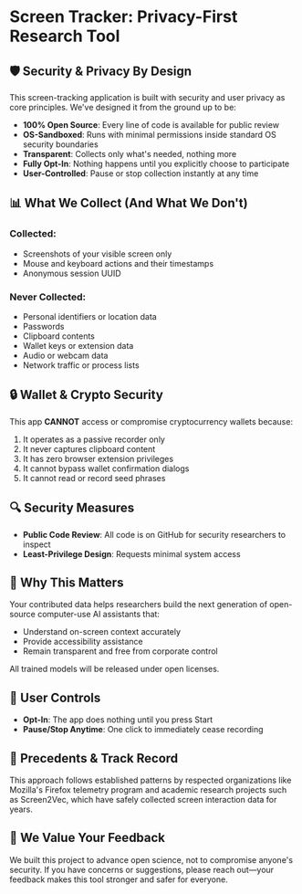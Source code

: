 # Screen Tracker: Privacy-First Research Tool

## 🛡️ Security & Privacy By Design

This screen-tracking application is built with security and user privacy as core principles. We've designed it from the ground up to be:

- **100% Open Source**: Every line of code is available for public review
- **OS-Sandboxed**: Runs with minimal permissions inside standard OS security boundaries
- **Transparent**: Collects only what's needed, nothing more
- **Fully Opt-In**: Nothing happens until you explicitly choose to participate
- **User-Controlled**: Pause or stop collection instantly at any time

## 📊 What We Collect (And What We Don't)

### Collected:
- Screenshots of your visible screen only
- Mouse and keyboard actions and their timestamps
- Anonymous session UUID

### Never Collected:
- Personal identifiers or location data
- Passwords
- Clipboard contents
- Wallet keys or extension data
- Audio or webcam data
- Network traffic or process lists

## 🔒 Wallet & Crypto Security

This app **CANNOT** access or compromise cryptocurrency wallets because:

1. It operates as a passive recorder only
2. It never captures clipboard content
3. It has zero browser extension privileges
4. It cannot bypass wallet confirmation dialogs
5. It cannot read or record seed phrases

## 🔍 Security Measures

- **Public Code Review**: All code is on GitHub for security researchers to inspect
- **Least-Privilege Design**: Requests minimal system access

## 🧪 Why This Matters

Your contributed data helps researchers build the next generation of open-source computer-use AI assistants that:

- Understand on-screen context accurately
- Provide accessibility assistance
- Remain transparent and free from corporate control

All trained models will be released under open licenses.

## 🔄 User Controls

- **Opt-In**: The app does nothing until you press Start
- **Pause/Stop Anytime**: One click to immediately cease recording

## 🔗 Precedents & Track Record

This approach follows established patterns by respected organizations like Mozilla's Firefox telemetry program and academic research projects such as Screen2Vec, which have safely collected screen interaction data for years.

## 💬 We Value Your Feedback

We built this project to advance open science, not to compromise anyone's security. If you have concerns or suggestions, please reach out—your feedback makes this tool stronger and safer for everyone.
